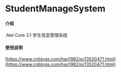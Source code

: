 # StudentManageSystem

#### 介绍
.Net Core 3.1 学生信息管理系统

#### 使用说明
[https://www.cnblogs.com/han1982/p/13520471.html](https://www.cnblogs.com/han1982/p/13520471.html)
